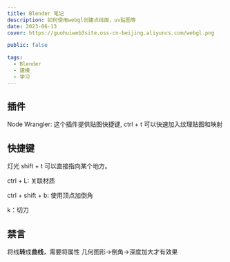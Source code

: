 ```yaml
---
title: Blender 笔记
description: 如何使用webgl创建点线面，uv贴图等
date: 2023-06-13
cover: https://guohuiweb3site.oss-cn-beijing.aliyuncs.com/webgl.png

public: false

tags:
  - Blender
  - 建模
  - 学习
---
```


## 插件

Node Wrangler: 这个插件提供贴图快捷键, ctrl + t 可以快速加入纹理贴图和映射

## 快捷键

灯光 shift + t 可以直接指向某个地方。

ctrl + L: 关联材质

ctrl + shift + b: 使用顶点加倒角

k：切刀

## 禁言

将线**转**成**曲线**，需要将属性 几何图形->倒角->深度加大才有效果
